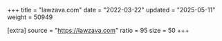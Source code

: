 +++
title = "lawzava.com"
date = "2022-03-22"
updated = "2025-05-11"
weight = 50949

[extra]
source = "https://lawzava.com"
ratio = 95
size = 50
+++
